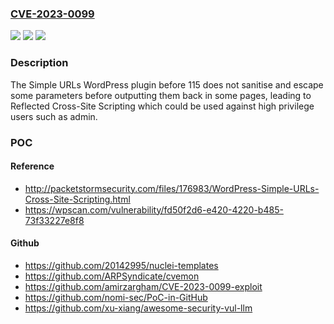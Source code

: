 ### [CVE-2023-0099](https://cve.mitre.org/cgi-bin/cvename.cgi?name=CVE-2023-0099)
![](https://img.shields.io/static/v1?label=Product&message=Simple%20URLs&color=blue)
![](https://img.shields.io/static/v1?label=Version&message=0%3C%20115%20&color=brighgreen)
![](https://img.shields.io/static/v1?label=Vulnerability&message=CWE-79%20Cross-Site%20Scripting%20(XSS)&color=brighgreen)

### Description

The Simple URLs WordPress plugin before 115 does not sanitise and escape some parameters before outputting them back in some pages, leading to Reflected Cross-Site Scripting which could be used against high privilege users such as admin.

### POC

#### Reference
- http://packetstormsecurity.com/files/176983/WordPress-Simple-URLs-Cross-Site-Scripting.html
- https://wpscan.com/vulnerability/fd50f2d6-e420-4220-b485-73f33227e8f8

#### Github
- https://github.com/20142995/nuclei-templates
- https://github.com/ARPSyndicate/cvemon
- https://github.com/amirzargham/CVE-2023-0099-exploit
- https://github.com/nomi-sec/PoC-in-GitHub
- https://github.com/xu-xiang/awesome-security-vul-llm

